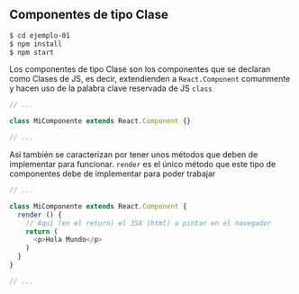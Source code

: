 ## Componentes de tipo Clase

```sh
$ cd ejemplo-01
$ npm install
$ npm start
```

Los componentes de tipo Clase son los componentes que se declaran como Clases de
JS, es decir, extendienden a `React.Component` comunmente y hacen uso de la
palabra clave reservada de JS `class`

```js
// ...

class MiComponente extends React.Component {}

// ...
```

Así también se caracterizan por tener unos métodos que deben de implementar para
funcionar. `render` es el único método que este tipo de componentes debe de
implementar para poder trabajar

```js
// ...

class MiComponente extends React.Component {
  render () {
    // Aquí (en el return) el JSX (html) a pintar en el navegador
    return (
      <p>Hola Mundo</p>
    )
  }
}

// ...
```
